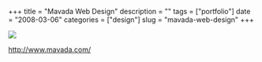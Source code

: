 +++
title = "Mavada Web Design"
description = ""
tags = ["portfolio"]
date = "2008-03-06"
categories = ["design"]
slug = "mavada-web-design"
+++


 

  <div id="screens-thumbs" class="clearfix">
    <div class="txt-center" id="design-submission"><a href="http://www.mavada.com/"><img id='bluga-thumbnail-852' class='bluga-thumbnail large' src='/media/bluga/
wt47f2790e85f41_0.jpg'/></a></div>  
  </div>   
<p><a href="http://www.mavada.com/">http://www.mavada.com/</a></p>




